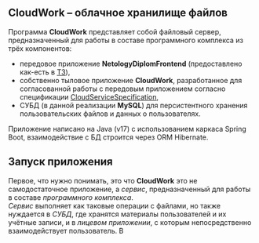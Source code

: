 ## CloudWork – облачное хранилище файлов

Программа **CloudWork** представляет собой файловый сервер, предназначенный для работы в составе программного комплекса из трёх компонентов: 
* передовое приложение **NetologyDiplomFrontend** (предоставлено как-есть в [ТЗ](./TT.md)),
* собственно тыловое приложение **CloudWork**, разработанное для согласованной работы с передовым приложением согласно спецификации [CloudServiceSpecification](./CloudServiceSpecification.yaml),
* СУБД (в данной реализации **MySQL**) для персистентного хранения пользовательских файлов и данных о пользователях.
    

Приложение написано на Java (v17) с использованием каркаса Spring Boot, взаимодействие с БД строится через ORM Hibernate.

## Запуск приложения
Первое, что нужно понимать, это что **CloudWork** это не самодостаточное приложение, а _сервис_, предназначенный для работы в составе _программного комплекса_.  
_Сервис_ выполняет как таковые операции с файлами, но также нуждается в _СУБД_, где хранятся материалы пользователей и их учётные записи, и в _лицевом приложении_, с которым непосредственно взаимодействует пользователь.
В 